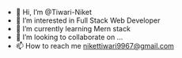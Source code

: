 - 👋 Hi, I’m @Tiwari-Niket
- 👀 I’m interested in Full Stack Web Developer
- 🌱 I’m currently learning Mern stack  
- 💞️ I’m looking to collaborate on ...
- 📫 How to reach me nikettiwari9967@gmail.com

<!---
Tiwari-Niket/Tiwari-Niket is a ✨ special ✨ repository because its `README.md` (this file) appears on your GitHub profile.
You can click the Preview link to take a look at your changes.
--->
